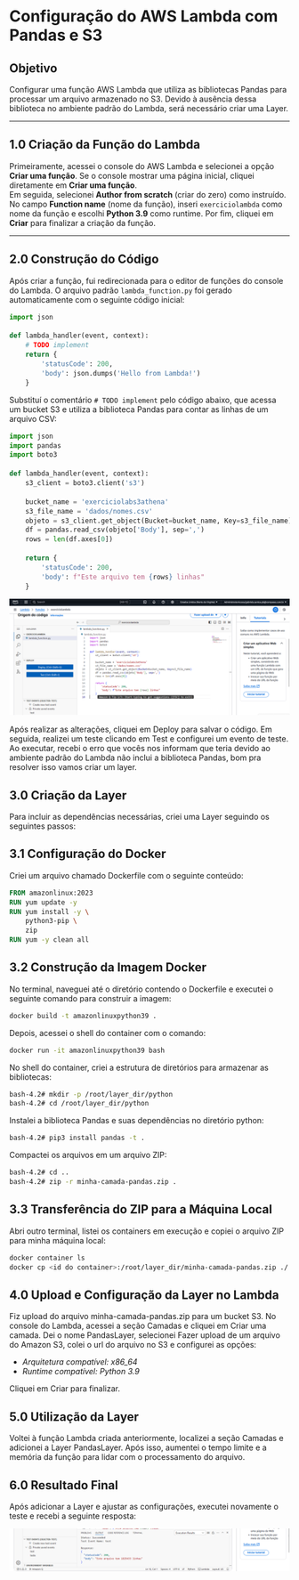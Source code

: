 # Configuração do AWS Lambda com Pandas e S3

## Objetivo

Configurar uma função AWS Lambda que utiliza as bibliotecas Pandas para processar um arquivo armazenado no S3. Devido à ausência dessa biblioteca no ambiente padrão do Lambda, será necessário criar uma Layer.

---

## 1.0 Criação da Função do Lambda

Primeiramente, acessei o console do AWS Lambda e selecionei a opção **Criar uma função**. Se o console mostrar uma página inicial, cliquei diretamente em **Criar uma função**.  
Em seguida, selecionei **Author from scratch** (criar do zero) como instruído. No campo **Function name** (nome da função), inseri `exerciciolambda` como nome da função e escolhi **Python 3.9** como runtime. Por fim, cliquei em **Criar** para finalizar a criação da função.

---

## 2.0 Construção do Código

Após criar a função, fui redirecionada para o editor de funções do console do Lambda. O arquivo padrão `lambda_function.py` foi gerado automaticamente com o seguinte código inicial:

```python
import json

def lambda_handler(event, context):
    # TODO implement
    return {
        'statusCode': 200,
        'body': json.dumps('Hello from Lambda!')
    }
```

Substituí o comentário `# TODO implement` pelo código abaixo, que acessa um bucket S3 e utiliza a biblioteca Pandas para contar as linhas de um arquivo CSV:

``` python
import json
import pandas
import boto3

def lambda_handler(event, context):
    s3_client = boto3.client('s3')

    bucket_name = 'exerciciolabs3athena'
    s3_file_name = 'dados/nomes.csv'
    objeto = s3_client.get_object(Bucket=bucket_name, Key=s3_file_name)
    df = pandas.read_csv(objeto['Body'], sep=',')
    rows = len(df.axes[0])

    return {
        'statusCode': 200,
        'body': f"Este arquivo tem {rows} linhas"
    }
```
![pydolambda](../Evidencias/exercicios/pydolambda.png)

Após realizar as alterações, cliquei em Deploy para salvar o código. Em seguida, realizei um teste clicando em Test e configurei um evento de teste. Ao executar, recebi o erro que vocês nos informam que teria devido ao ambiente padrão do Lambda não inclui a biblioteca Pandas, bom pra resolver isso vamos criar um layer.

## 3.0 Criação da Layer

Para incluir as dependências necessárias, criei uma Layer seguindo os seguintes passos:

## 3.1 Configuração do Docker

Criei um arquivo chamado Dockerfile com o seguinte conteúdo:

``` Dockerfile
FROM amazonlinux:2023
RUN yum update -y
RUN yum install -y \
    python3-pip \
    zip
RUN yum -y clean all
```

## 3.2 Construção da Imagem Docker

No terminal, naveguei até o diretório contendo o Dockerfile e executei o seguinte comando para construir a imagem:

``` bash
docker build -t amazonlinuxpython39 .
```

Depois, acessei o shell do container com o comando:

``` bash
docker run -it amazonlinuxpython39 bash
```

No shell do container, criei a estrutura de diretórios para armazenar as bibliotecas:

``` bash
bash-4.2# mkdir -p /root/layer_dir/python
bash-4.2# cd /root/layer_dir/python
```

Instalei a biblioteca Pandas e suas dependências no diretório python:

``` bash
bash-4.2# pip3 install pandas -t .
```

Compactei os arquivos em um arquivo ZIP:

```bash
bash-4.2# cd ..
bash-4.2# zip -r minha-camada-pandas.zip .
```

## 3.3 Transferência do ZIP para a Máquina Local

Abri outro terminal, listei os containers em execução e copiei o arquivo ZIP para minha máquina local:

```bash
docker container ls
docker cp <id do container>:/root/layer_dir/minha-camada-pandas.zip ./
```

## 4.0 Upload e Configuração da Layer no Lambda

Fiz upload do arquivo minha-camada-pandas.zip para um bucket S3. No console do Lambda, acessei a seção Camadas e cliquei em Criar uma camada.
Dei o nome PandasLayer, selecionei Fazer upload de um arquivo do Amazon S3, colei o url do arquivo no S3 e configurei as opções:

- *Arquitetura compatível: x86_64*
- *Runtime compatível: Python 3.9*

Cliquei em Criar para finalizar.

## 5.0 Utilização da Layer

Voltei à função Lambda criada anteriormente, localizei a seção Camadas e adicionei a Layer PandasLayer. Após isso, aumentei o tempo limite e a memória da função para lidar com o processamento do arquivo.

## 6.0 Resultado Final

Após adicionar a Layer e ajustar as configurações, executei novamente o teste e recebi a seguinte resposta:

![resultado](../Evidencias/exercicios/resultadooutput.png)